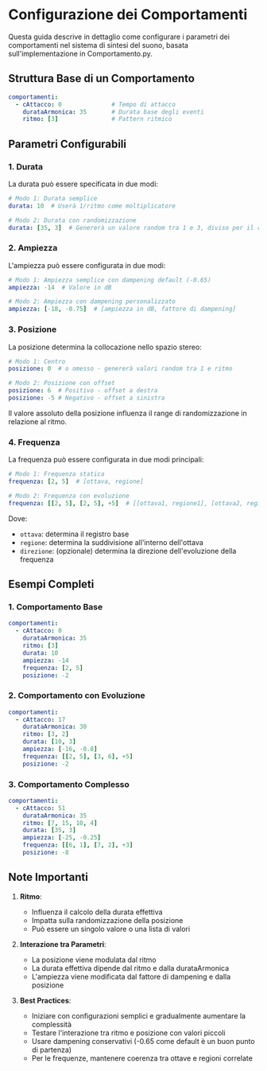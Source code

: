 # Configurazione dei Comportamenti

Questa guida descrive in dettaglio come configurare i parametri dei comportamenti nel sistema di sintesi del suono, basata sull'implementazione in Comportamento.py.

## Struttura Base di un Comportamento

```yaml
comportamenti:
  - cAttacco: 0              # Tempo di attacco
    durataArmonica: 35       # Durata base degli eventi
    ritmo: [3]               # Pattern ritmico
```

## Parametri Configurabili

### 1. Durata
La durata può essere specificata in due modi:

```yaml
# Modo 1: Durata semplice
durata: 10  # Userà 1/ritmo come moltiplicatore

# Modo 2: Durata con randomizzazione
durata: [35, 3]  # Genererà un valore random tra 1 e 3, diviso per il ritmo
```

### 2. Ampiezza
L'ampiezza può essere configurata in due modi:

```yaml
# Modo 1: Ampiezza semplice con dampening default (-0.65)
ampiezza: -14  # Valore in dB

# Modo 2: Ampiezza con dampening personalizzato
ampiezza: [-18, -0.75]  # [ampiezza in dB, fattore di dampening]
```

### 3. Posizione
La posizione determina la collocazione nello spazio stereo:

```yaml
# Modo 1: Centro
posizione: 0  # o omesso - genererà valori random tra 1 e ritmo

# Modo 2: Posizione con offset
posizione: 6  # Positivo - offset a destra
posizione: -5 # Negativo - offset a sinistra
```
Il valore assoluto della posizione influenza il range di randomizzazione in relazione al ritmo.

### 4. Frequenza
La frequenza può essere configurata in due modi principali:

```yaml
# Modo 1: Frequenza statica
frequenza: [2, 5]  # [ottava, regione]

# Modo 2: Frequenza con evoluzione
frequenza: [[2, 5], [2, 5], +5]  # [[ottava1, regione1], [ottava2, regione2], direzione]
```

Dove:
- `ottava`: determina il registro base
- `regione`: determina la suddivisione all'interno dell'ottava
- `direzione`: (opzionale) determina la direzione dell'evoluzione della frequenza

## Esempi Completi

### 1. Comportamento Base
```yaml
comportamenti:
  - cAttacco: 0
    durataArmonica: 35
    ritmo: [3]
    durata: 10
    ampiezza: -14
    frequenza: [2, 5]
    posizione: -2
```

### 2. Comportamento con Evoluzione
```yaml
comportamenti:
  - cAttacco: 17
    durataArmonica: 30
    ritmo: [3, 2]
    durata: [10, 3]
    ampiezza: [-16, -0.8]
    frequenza: [[2, 5], [3, 6], +5]
    posizione: -2
```

### 3. Comportamento Complesso
```yaml
comportamenti:
  - cAttacco: 51
    durataArmonica: 35
    ritmo: [7, 15, 10, 4]
    durata: [35, 3]
    ampiezza: [-25, -0.25]
    frequenza: [[6, 1], [7, 2], +3]
    posizione: -8
```

## Note Importanti

1. **Ritmo**: 
   - Influenza il calcolo della durata effettiva
   - Impatta sulla randomizzazione della posizione
   - Può essere un singolo valore o una lista di valori

2. **Interazione tra Parametri**:
   - La posizione viene modulata dal ritmo
   - La durata effettiva dipende dal ritmo e dalla durataArmonica
   - L'ampiezza viene modificata dal fattore di dampening e dalla posizione

3. **Best Practices**:
   - Iniziare con configurazioni semplici e gradualmente aumentare la complessità
   - Testare l'interazione tra ritmo e posizione con valori piccoli
   - Usare dampening conservativi (-0.65 come default è un buon punto di partenza)
   - Per le frequenze, mantenere coerenza tra ottave e regioni correlate
